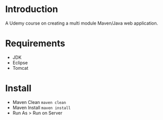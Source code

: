 # Introduction
 A Udemy course on creating a multi module Maven/Java web application.

# Requirements
* JDK
* Eclipse
* Tomcat


 # Install
* Maven Clean
 `maven clean`
* Maven Install
 `maven install`
* Run As > Run on Server
